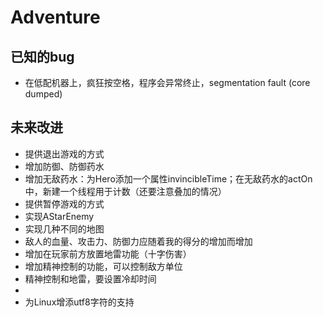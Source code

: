 # Adventure

## 已知的bug

- 在低配机器上，疯狂按空格，程序会异常终止，segmentation fault (core dumped)

## 未来改进

- 提供退出游戏的方式
- 增加防御、防御药水
- 增加无敌药水：为Hero添加一个属性invincibleTime；在无敌药水的actOn中，新建一个线程用于计数（还要注意叠加的情况）
- 提供暂停游戏的方式
- 实现AStarEnemy
- 实现几种不同的地图
- 敌人的血量、攻击力、防御力应随着我的得分的增加而增加
- 增加在玩家前方放置地雷功能（十字伤害）
- 增加精神控制的功能，可以控制敌方单位
- 精神控制和地雷，要设置冷却时间
- 
- 为Linux增添utf8字符的支持

